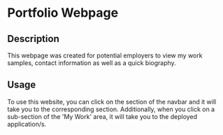 # Portfolio Webpage

## Description

This webpage was created for potential employers to view my work samples, contact information as well as a quick biography.

## Usage

To use this website, you can click on the section of the navbar and it will take you to the corresponding section. Additionally, when you click on a sub-section of the 'My Work' area, it will take you to the deployed application/s.